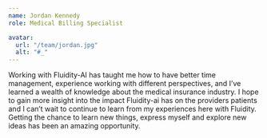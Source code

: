 ```yaml
---
name: Jordan Kennedy
role: Medical Billing Specialist

avatar:
  url: "/team/jordan.jpg"
  alt: "#_"
---
```


Working with Fluidity-AI has taught me how to have better time management, experience working with different perspectives, and I’ve learned a wealth of knowledge about the medical insurance industry. I hope to gain more insight into the impact Fluidity-ai has on the providers patients and I can’t wait to continue to learn from my experiences here with Fluidity. Getting the chance to learn new things, express myself and explore new ideas has been an amazing opportunity.
